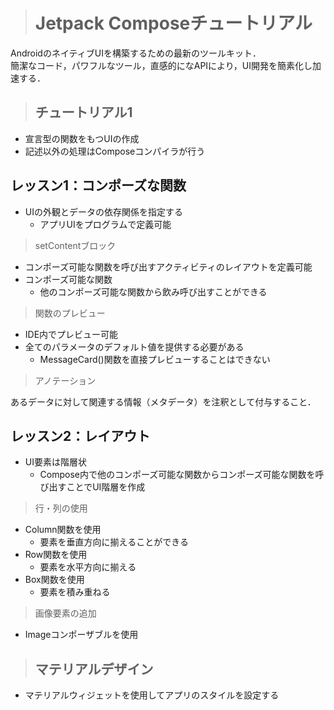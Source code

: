 > # Jetpack Composeチュートリアル

AndroidのネイティブUIを構築するための最新のツールキット．<br>
簡潔なコード，パワフルなツール，直感的になAPIにより，UI開発を簡素化し加速する．

> ## チュートリアル1

- 宣言型の関数をもつUIの作成
- 記述以外の処理はComposeコンパイラが行う

## レッスン1：コンポーズな関数
- UIの外観とデータの依存関係を指定する
  - アプリUIをプログラムで定義可能

> setContentブロック
- コンポーズ可能な関数を呼び出すアクティビティのレイアウトを定義可能
- コンポーズ可能な関数
  - 他のコンポーズ可能な関数から飲み呼び出すことができる

> 関数のプレビュー
- IDE内でプレビュー可能
- 全てのパラメータのデフォルト値を提供する必要がある
  - MessageCard()関数を直接プレビューすることはできない

> アノテーション

あるデータに対して関連する情報（メタデータ）を注釈として付与すること．

## レッスン2：レイアウト
- UI要素は階層状
  - Compose内で他のコンポーズ可能な関数からコンポーズ可能な関数を呼び出すことでUI階層を作成

> 行・列の使用

- Column関数を使用
  - 要素を垂直方向に揃えることができる
- Row関数を使用
  - 要素を水平方向に揃える
- Box関数を使用
  - 要素を積み重ねる

> 画像要素の追加

- Imageコンポーザブルを使用

> ## マテリアルデザイン

- マテリアルウィジェットを使用してアプリのスタイルを設定する
